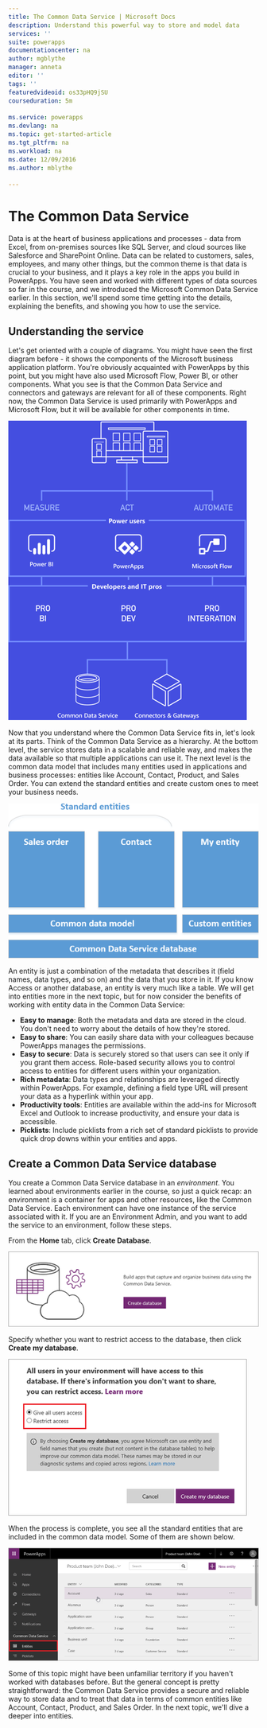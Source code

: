 ```yaml
---
title: The Common Data Service | Microsoft Docs
description: Understand this powerful way to store and model data
services: ''
suite: powerapps
documentationcenter: na
author: mgblythe
manager: anneta
editor: ''
tags: ''
featuredvideoid: os33pHQ9jSU
courseduration: 5m

ms.service: powerapps
ms.devlang: na
ms.topic: get-started-article
ms.tgt_pltfrm: na
ms.workload: na
ms.date: 12/09/2016
ms.author: mblythe

---
```

# The Common Data Service
Data is at the heart of business applications and processes - data from Excel, from on-premises sources like SQL Server, and cloud sources like Salesforce and SharePoint Online. Data can be related to customers, sales, employees, and many other things, but the common theme is that data is crucial to your business, and it plays a key role in the apps you build in PowerApps. You have seen and worked with different types of data sources so far in the course, and we introduced the Microsoft Common Data Service earlier. In this section, we'll spend some time getting into the details, explaining the benefits, and showing you how to use the service.

## Understanding the service
Let's get oriented with a couple of diagrams. You might have seen the first diagram before - it shows the components of the Microsoft business application platform. You're obviously acquainted with PowerApps by this point, but you might have also used Microsoft Flow, Power BI, or other components. What you see is that the Common Data Service and connectors and gateways are relevant for all of these components. Right now, the Common Data Service is used primarily with PowerApps and Microsoft Flow, but it will be available for other components in time.

![Business platform diagram](./media/learning-common-data-service/business-platform.png)

Now that you understand where the Common Data Service fits in, let's look at its parts. Think of the Common Data Service as a hierarchy. At the bottom level, the service stores data in a scalable and reliable way, and makes the data available so that multiple applications can use it. The next level is the common data model that includes many entities used in applications and business processes: entities like Account, Contact, Product, and Sales Order. You can extend the standard entities and create custom ones to meet your business needs.

![Common Data Service architecture diagram](./media/learning-common-data-service/architecture.png)

An entity is just a combination of the metadata that describes it (field names, data types, and so on) and the data that you store in it. If you know Access or another database, an entity is very much like a table. We will get into entities more in the next topic, but for now consider the benefits of working with entity data in the Common Data Service:

* **Easy to manage**: Both the metadata and data are stored in the cloud. You don't need to worry about the details of how they're stored.
* **Easy to share**: You can easily share data with your colleagues because PowerApps manages the permissions.
* **Easy to secure**: Data is securely stored so that users can see it only if you grant them access. Role-based security allows you to control access to entities for different users within your organization.
* **Rich metadata**: Data types and relationships are leveraged directly within PowerApps. For example, defining a field type URL will present your data as a hyperlink within your app.
* **Productivity tools**: Entities are available within the add-ins for Microsoft Excel and Outlook to increase productivity, and ensure your data is accessible.
* **Picklists**: Include picklists from a rich set of standard picklists to provide quick drop downs within your entities and apps.

## Create a Common Data Service database
You create a Common Data Service database in an *environment*. You learned about environments earlier in the course, so just a quick recap: an environment is a container for apps and other resources, like the Common Data Service. Each environment can have one instance of the service associated with it. If you are an Environment Admin, and you want to add the service to an environment, follow these steps.

From the **Home** tab, click **Create Database**.

![Common Data Service create database](./media/learning-common-data-service/create-database.png)

Specify whether you want to restrict access to the database, then click **Create my database**.

![Common Data Service specify access](./media/learning-common-data-service/specify-access.png)

When the process is complete, you see all the standard entities that are included in the common data model. Some of them are shown below.

![Common Data Service standard entities](./media/learning-common-data-service/standard-entities.png)

Some of this topic might have been unfamiliar territory if you haven't worked with databases before. But the general concept is pretty straightforward: the Common Data Service provides a secure and reliable way to store data and to treat that data in terms of common entities like Account, Contact, Product, and Sales Order. In the next topic, we'll dive a deeper into entities.

